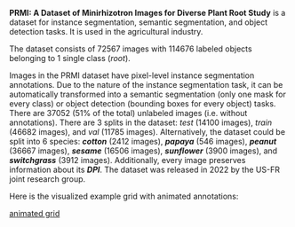 **PRMI: A Dataset of Minirhizotron Images for Diverse Plant Root Study** is a dataset for instance segmentation, semantic segmentation, and object detection tasks. It is used in the agricultural industry. 

The dataset consists of 72567 images with 114676 labeled objects belonging to 1 single class (*root*).

Images in the PRMI dataset have pixel-level instance segmentation annotations. Due to the nature of the instance segmentation task, it can be automatically transformed into a semantic segmentation (only one mask for every class) or object detection (bounding boxes for every object) tasks. There are 37052 (51% of the total) unlabeled images (i.e. without annotations). There are 3 splits in the dataset: *test* (14100 images), *train* (46682 images), and *val* (11785 images). Alternatively, the dataset could be split into 6 species: ***cotton*** (2412 images), ***papaya*** (546 images), ***peanut*** (36667 images), ***sesame*** (16506 images), ***sunflower*** (3900 images), and ***switchgrass*** (3912 images). Additionally, every image preserves information about its ***DPI***. The dataset was released in 2022 by the US-FR joint research group.

Here is the visualized example grid with animated annotations:

[animated grid](https://github.com/dataset-ninja/prmi/raw/main/visualizations/horizontal_grid.webm)
